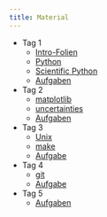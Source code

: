 ```yaml
---
title: Material
---
```


- Tag 1
    - [Intro-Folien](files/archive/2014/intro.pdf)
    - [Python](files/archive/2014/Python.html)
    - [Scientific Python](files/archive/2014/ScientificPython.html)
    - [Aufgaben](files/archive/2014/exercises-1.zip)
- Tag 2
    - [matplotlib](files/archive/2014/Matplotlib.html)
    - [uncertainties](files/archive/2014/uncertainties.html)
    - [Aufgaben](files/archive/2014/exercises-2.zip)
- Tag 3
    - [Unix](files/archive/2014/unix.pdf)
    - [make](files/archive/2014/make.pdf)
    - [Aufgabe](files/archive/2014/exercises-3.zip)
- Tag 4
    - [git](files/archive/2014/git.pdf)
    - [Aufgabe](files/archive/2014/exercises-4.zip)
- Tag 5
    - [Aufgaben](files/archive/2014/exercises-5.zip)
